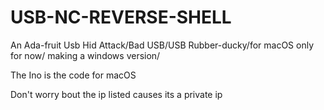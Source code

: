 # USB-NC-REVERSE-SHELL
An Ada-fruit Usb Hid Attack/Bad USB/USB Rubber-ducky/for macOS only for now/ making a windows version/



The Ino is the code for macOS

Don't worry bout the ip listed causes its a private ip

